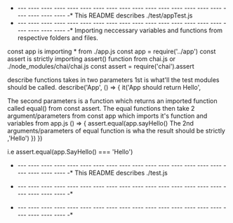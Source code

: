 * --- ---- ---- ---- ---- ---- ---- ---- ---- ---- ---- ---- ---- ---- ---- ---- ---- ---- ---- ---- -*
This README describes ./test/appTest.js
* --- ---- ---- ---- ---- ---- ---- ---- ---- ---- ---- ---- ---- ---- ---- ---- ---- ---- ---- ---- -*
Importing neccessary variables and functions from respective folders and files.

const app is importing * from ./app.js
  const app = require('../app')
const assert is strictly importing assert() function from chai.js or ./node_modules/chai/chai.js
  const assert = require('chai').assert

describe functions takes in two parameters 1st is what'll the test modules should be called.
  describe('App', () => { it('App should return Hello', 

The second parameters is a function which returns an imported function called equal() from const assert.
The equal functions then take 2 argument/parameters from const app which imports it's function and variables from app.js
  () => { assert.equal(app.sayHello()
The 2nd arguments/parameters of equal function is wha the result should be strictly 
    ,'Hello') }) })

i.e assert.equal(app.SayHello() === 'Hello')

* --- ---- ---- ---- ---- ---- ---- ---- ---- ---- ---- ---- ---- ---- ---- ---- ---- ---- ---- ---- -*
This README describes ./test.js
* --- ---- ---- ---- ---- ---- ---- ---- ---- ---- ---- ---- ---- ---- ---- ---- ---- ---- ---- ---- -*



* --- ---- ---- ---- ---- ---- ---- ---- ---- ---- ---- ---- ---- ---- ---- ---- ---- ---- ---- ---- -*

